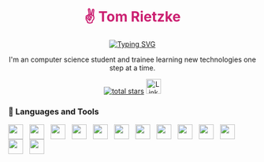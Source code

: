<h1 align="center" style="color: #cb2071;">✌️ Tom Rietzke</h1>

<p align="center">
    <a href="https://github.com/Tom-Rietzke"><img src="https://readme-typing-svg.demolab.com?font=Fira+Code&weight=600&size=30&duration=4000&pause=1000&color=EA6C42&center=true&vCenter=true&width=435&lines=Computer+Science+Student" alt="Typing SVG" /></a>
</p>

<p align="center">
    I'm an computer science student and trainee learning new technologies one step at a time.
</P>

<p align="center">

</p>



<p align="center">
    <a href="https://github.com/Tom-Rietzke?tab=repositories&sort=stargazers">
    <img alt="total stars" title="Total stars on GitHub" src="https://custom-icon-badges.demolab.com/github/stars/Tom-Rietzke?color=55960c&style=for-the-badge&labelColor=488207&logo=star" ></a>
    <a href="https://www.linkedin.com/in/tom-rietzke/">
    <img width="30px" alt="LinkedIn" title="LinkedIn" src="https://cdn.jsdelivr.net/gh/devicons/devicon@latest/icons/linkedin/linkedin-original.svg" ></a>
</p>

### 🧰 Languages and Tools

<img align="left" alt="" width="30px" style="padding-right:10px;" src="https://cdn.jsdelivr.net/gh/devicons/devicon/icons/java/java-original.svg" />
<img align="left" alt="" width="30px" style="padding-right:10px;" src="https://cdn.jsdelivr.net/gh/devicons/devicon/icons/python/python-plain.svg"/ >
<img align="left" alt="" width="30px" style="padding-right:10px;" src="https://cdn.jsdelivr.net/gh/devicons/devicon/icons/typescript/typescript-plain.svg" />
<img align="left" alt="" width="30px" style="padding-right:10px;" src="https://cdn.jsdelivr.net/gh/devicons/devicon/icons/javascript/javascript-plain.svg" />
<img align="left" alt="" width="30px" style="padding-right:10px;" src="https://cdn.jsdelivr.net/gh/devicons/devicon/icons/react/react-original.svg" />
<img align="left" alt="" width="30px" style="padding-right:10px;" src="https://cdn.jsdelivr.net/gh/devicons/devicon/icons/nodejs/nodejs-original.svg" />
<img align="left" alt="" width="30px" style="padding-right:10px;" src="https://cdn.jsdelivr.net/gh/devicons/devicon/icons/htm15/htm15-plain.svg" />
<img align="left" alt="" width="30px" style="padding-right:10px;" src="https://cdn.jsdelivr.net/gh/devicons/devicon/icons/css3/css3-plain.svg" />
<img align="left" alt="" width="30px" style="padding-right:10px;" src="https://cdn.jsdelivr.net/gh/devicons/devicon/icons/git/git-original.svg" />
<img align="left" alt="" width="30px" style="padding-right:10px;" src="https://cdn.jsdelivr.net/gh/devicons/devicon/icons/bash/bash-original.svg" />
<img align="left" alt="" width="30px" style="padding-right:10px;" src="https://cdn.jsdelivr.net/gh/devicons/devicon@latest/icons/xml/xml-original.svg" />
<img align="left" alt="" width="30px" style="padding-right:10px;" src="https://cdn.jsdelivr.net/gh/devicons/devicon@latest/icons/yaml/yaml-original.svg" />
<img align="left" alt="" width="30px" style="padding-right:10px;" src="https://cdn.jsdelivr.net/gh/devicons/devicon@latest/icons/latex/latex-original.svg" />